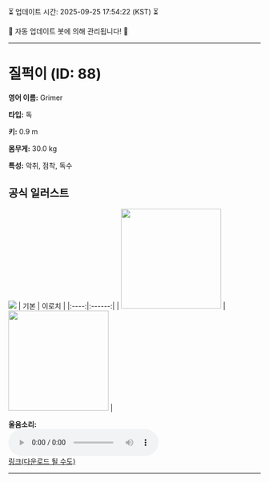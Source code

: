 
⏳ 업데이트 시간: 2025-09-25 17:54:22 (KST) ⏳

🤖 자동 업데이트 봇에 의해 관리됩니다! 🤖

---

# 질퍽이 (ID: 88)
**영어 이름:** Grimer

**타입:** 독

**키:** 0.9 m

**몸무게:** 30.0 kg

**특성:** 악취, 점착, 독수

## 공식 일러스트
![](https://raw.githubusercontent.com/PokeAPI/sprites/master/sprites/pokemon/other/official-artwork/88.png)
| 기본 | 이로치 |
|:----:|:------:|
| <img src="http://play.pokemonshowdown.com/sprites/ani/grimer.gif" width="200"> | <img src="http://play.pokemonshowdown.com/sprites/ani-shiny/grimer.gif" width="200"> |

**울음소리:**<br><audio controls src="https://raw.githubusercontent.com/PokeAPI/cries/main/cries/pokemon/latest/88.ogg"></audio><br> [링크(다운로드 될 수도)](https://raw.githubusercontent.com/PokeAPI/cries/main/cries/pokemon/latest/88.ogg)


---
